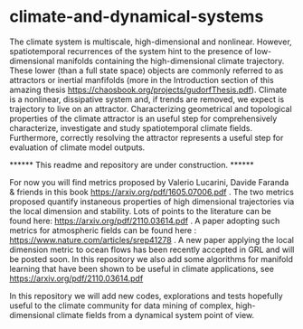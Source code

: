 # climate-and-dynamical-systems

The climate system is multiscale, high-dimensional and nonlinear. However, spatiotemporal recurrences of the system hint to the presence of low-dimensional manifolds containing the high-dimensional climate trajectory. These lower (than a full state space) objects are commonly referred to as attractors or inertial manfifolds (more in the Introduction section of this amazing thesis https://chaosbook.org/projects/gudorfThesis.pdf).
Climate is a nonlinear, dissipative system and, if trends are removed, we expect is trajectory to live on an attractor. Characterizing geometrical and topological properties of the climate attractor is an useful step for comprehensively characterize, investigate and study spatiotemporal climate fields. Furthermore, correctly resolving the attractor represents a useful step for evaluation of climate model outputs. 

****** This readme and repository are under construction. ****** 

For now you will find metrics proposed by Valerio Lucarini, Davide Faranda &  friends in this book https://arxiv.org/pdf/1605.07006.pdf . The two metrics proposed quantify instaneous properties of high dimensional trajectories via the local dimension and stability. Lots of points to the literature can be found here: https://arxiv.org/pdf/2110.03614.pdf . A paper adopting such metrics for atmospheric fields can be found here : https://www.nature.com/articles/srep41278 . A new paper applying the local dimension metric to ocean flows has been recently accepted in GRL and will be posted soon. 
In this repository we also add some algorithms for manifold learning that have been shown to be useful in climate applications, see https://arxiv.org/pdf/2110.03614.pdf 

In this repository we will add new codes, explorations and tests hopefully useful to the climate community for data mining of complex, high-dimensional climate fields from a dynamical system point of view.
